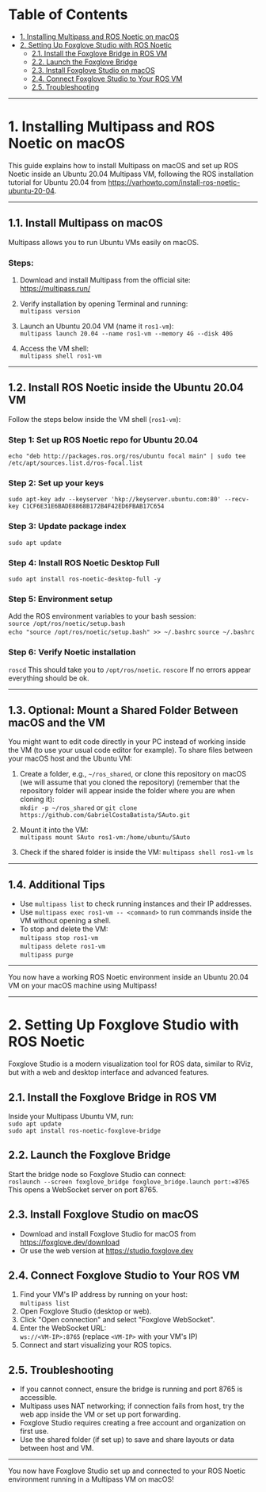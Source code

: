# Table of Contents

- [1. Installing Multipass and ROS Noetic on macOS](#1-installing-multipass-and-ros-noetic-on-macos)
- [2. Setting Up Foxglove Studio with ROS Noetic](#2-setting-up-foxglove-studio-with-ros-noetic)
  - [2.1. Install the Foxglove Bridge in ROS VM](#21-install-the-foxglove-bridge-in-ros-vm)
  - [2.2. Launch the Foxglove Bridge](#22-launch-the-foxglove-bridge)
  - [2.3. Install Foxglove Studio on macOS](#23-install-foxglove-studio-on-macos)
  - [2.4. Connect Foxglove Studio to Your ROS VM](#24-connect-foxglove-studio-to-your-ros-vm)
  - [2.5. Troubleshooting](#25-troubleshooting)

---


# 1. Installing Multipass and ROS Noetic on macOS

This guide explains how to install Multipass on macOS and set up ROS Noetic inside an Ubuntu 20.04 Multipass VM, following the ROS installation tutorial for Ubuntu 20.04 from https://varhowto.com/install-ros-noetic-ubuntu-20-04.

---

## 1.1. Install Multipass on macOS

Multipass allows you to run Ubuntu VMs easily on macOS.

### Steps:

1. Download and install Multipass from the official site: https://multipass.run/

2. Verify installation by opening Terminal and running:  
   `multipass version`

3. Launch an Ubuntu 20.04 VM (name it `ros1-vm`):  
   `multipass launch 20.04 --name ros1-vm --memory 4G --disk 40G`

4. Access the VM shell:  
   `multipass shell ros1-vm`

---

## 1.2. Install ROS Noetic inside the Ubuntu 20.04 VM

Follow the steps below inside the VM shell (`ros1-vm`):

### Step 1:  Set up ROS Noetic repo for Ubuntu 20.04 
`echo "deb http://packages.ros.org/ros/ubuntu focal main" | sudo tee /etc/apt/sources.list.d/ros-focal.list`

### Step 2: Set up your keys  
`sudo apt-key adv --keyserver 'hkp://keyserver.ubuntu.com:80' --recv-key C1CF6E31E6BADE8868B172B4F42ED6FBAB17C654`

### Step 3: Update package index  
`sudo apt update`

### Step 4: Install ROS Noetic Desktop Full  
`sudo apt install ros-noetic-desktop-full -y`

### Step 5: Environment setup  
Add the ROS environment variables to your bash session:  
`source /opt/ros/noetic/setup.bash`  
`echo "source /opt/ros/noetic/setup.bash" >> ~/.bashrc`
`source ~/.bashrc`

### Step 6: Verify Noetic installation
`roscd`
This should take you to `/opt/ros/noetic`.
`roscore`
If no errors appear everything should be ok.


---

## 1.3. Optional: Mount a Shared Folder Between macOS and the VM

You might want to edit code directly in your PC instead of working inside the VM (to use your usual code editor for example). To share files between your macOS host and the Ubuntu VM:

1. Create a folder, e.g., `~/ros_shared`, or clone this repository on macOS (we will assume that you cloned the repository) (remember that the repository folder will appear inside the folder where you are when cloning it):  
   `mkdir -p ~/ros_shared` or `git clone https://github.com/GabrielCostaBatista/SAuto.git`

2. Mount it into the VM:  
   `multipass mount SAuto ros1-vm:/home/ubuntu/SAuto`

3. Check if the shared folder is inside the VM:
   `multipass shell ros1-vm` 
   `ls`


---

## 1.4. Additional Tips

- Use `multipass list` to check running instances and their IP addresses.  
- Use `multipass exec ros1-vm -- <command>` to run commands inside the VM without opening a shell.  
- To stop and delete the VM:  
  `multipass stop ros1-vm`  
  `multipass delete ros1-vm`  
  `multipass purge`

---

You now have a working ROS Noetic environment inside an Ubuntu 20.04 VM on your macOS machine using Multipass!


---

# 2. Setting Up Foxglove Studio with ROS Noetic

Foxglove Studio is a modern visualization tool for ROS data, similar to RViz, but with a web and desktop interface and advanced features.

## 2.1. Install the Foxglove Bridge in ROS VM

Inside your Multipass Ubuntu VM, run:  
`sudo apt update`  
`sudo apt install ros-noetic-foxglove-bridge`

## 2.2. Launch the Foxglove Bridge

Start the bridge node so Foxglove Studio can connect:  
`roslaunch --screen foxglove_bridge foxglove_bridge.launch port:=8765`  
This opens a WebSocket server on port 8765.

## 2.3. Install Foxglove Studio on macOS

- Download and install Foxglove Studio for macOS from https://foxglove.dev/download  
- Or use the web version at https://studio.foxglove.dev

## 2.4. Connect Foxglove Studio to Your ROS VM

1. Find your VM's IP address by running on your host:  
   `multipass list`  
2. Open Foxglove Studio (desktop or web).  
3. Click "Open connection" and select "Foxglove WebSocket".  
4. Enter the WebSocket URL:  
   `ws://<VM-IP>:8765` (replace `<VM-IP>` with your VM's IP)   
5. Connect and start visualizing your ROS topics.

## 2.5. Troubleshooting

- If you cannot connect, ensure the bridge is running and port 8765 is accessible.  
- Multipass uses NAT networking; if connection fails from host, try the web app inside the VM or set up port forwarding.  
- Foxglove Studio requires creating a free account and organization on first use.  
- Use the shared folder (if set up) to save and share layouts or data between host and VM.

---

You now have Foxglove Studio set up and connected to your ROS Noetic environment running in a Multipass VM on macOS!


